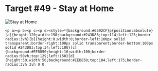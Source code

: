 # Target #49 - Stay at Home

![Stay at Home](https://cssbattle.dev/targets/49.png)

```
<p a><p b><p c><p d><style>*{background:#6592CF}p{position:absolute}[a]{height:120;width:150;background:#243D83;top:114;left:125;border-radius:3vh}[b]{height:0;width:0;border-left:100px solid transparent;border-right:100px solid transparent;border-bottom:100px solid #243D83;top:34;left:100}[c]{background:#EEB850;height:10;width:100;border-radius:50vh;top:129;left:150}[d]{height:50;width:50;background:#EEB850;top:184;left:175;border-radius:3vh 3vh 0 0
```
